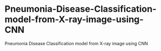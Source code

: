 # Pneumonia-Disease-Classification-model-from-X-ray-image-using-CNN
Pneumonia Disease Classification model from X-ray image using CNN
